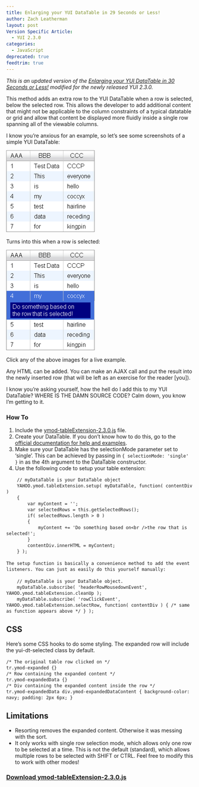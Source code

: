 ```yaml
---
title: Enlarging your YUI DataTable in 29 Seconds or Less!
author: Zach Leatherman
layout: post
Version Specific Article:
  - YUI 2.3.0
categories:
  - JavaScript
deprecated: true
feedtrim: true
---
```


*This is an updated version of the [Enlarging your YUI DataTable in 30 Seconds or Less!][1] modified for the newly released YUI 2.3.0.*

 [1]: /web/2007/06/07/enlarging-your-yui-datatable-in-30-seconds-or-less/

This method adds an extra row to the YUI DataTable when a row is selected, below the selected row. This allows the developer to add additional content that might not be applicable to the column constraints of a typical datatable or grid and allow that content be displayed more fluidly inside a single row spanning all of the viewable columns.

I know you’re anxious for an example, so let’s see some screenshots of a simple YUI DataTable:

[![Default DataTable][3img]][3]

 [3img]: /web/wp-content/uploads/2007/08/default-datatable.gif
 [3]: /Lib/ymod/ymod-tableExtension-2.3.0.html

Turns into this when a row is selected:

[![Row selected][4img]][4]

 [4img]: /web/wp-content/uploads/2007/08/datatable-selected.gif
 [4]: /Lib/ymod/ymod-tableExtension-2.3.0.html

Click any of the above images for a live example.

Any HTML can be added. You can make an AJAX call and put the result into the newly inserted row (that will be left as an exercise for the reader [you]).

I know you’re asking yourself, how the hell do I add this to my YUI DataTable? WHERE IS THE DAMN SOURCE CODE? Calm down, you know I’m getting to it.

### How To

1. Include the [ymod-tableExtension-2.3.0.js][source] file.  
2. Create your DataTable. If you don’t know how to do this, go to the [official documentation for help and examples][5].  
3. Make sure your DataTable has the selectionMode parameter set to ‘single’. This can be achieved by passing in `{ selectionMode: 'single' }` in as the 4th argument to the DataTable constructor.  
4. Use the following code to setup your table extension:

 [source]: http://www.zachleat.com/Lib/ymod/ymod-tableExtension-2.3.0.js
 [5]: http://developer.yahoo.com/yui/datatable/

        // myDataTable is your DataTable object
        YAHOO.ymod.tableExtension.setup( myDataTable, function( contentDiv )
        {
            var myContent = '';
            var selectedRows = this.getSelectedRows();
            if( selectedRows.length > 0 )
            {
                myContent += 'Do something based on<br />the row that is selected!';
            }
            contentDiv.innerHTML = myContent;
        } );

    The setup function is basically a convenience method to add the event listeners. You can just as easily do this yourself manually:

        // myDataTable is your DataTable object.
        myDataTable.subscribe( 'headerRowMousedownEvent', YAHOO.ymod.tableExtension.cleanUp );
        myDataTable.subscribe( 'rowClickEvent', YAHOO.ymod.tableExtension.selectRow, function( contentDiv ) { /* same as function appears above */ } );

## CSS

Here’s some CSS hooks to do some styling. The expanded row will include the yui-dt-selected class by default.

    /* The original table row clicked on */
    tr.ymod-expanded {}
    /* Row containing the expanded content */
    tr.ymod-expandedData {}
    /* Div containing the expanded content inside the row */
    tr.ymod-expandedData div.ymod-expandedDataContent { background-color: navy; padding: 2px 6px; }

## Limitations

 * Resorting removes the expanded content. Otherwise it was messing with the sort.  
 * It only works with single row selection mode, which allows only one row to be selected at a time. This is not the default (standard), which allows multiple rows to be selected with SHIFT or CTRL. Feel free to modify this to work with other modes!

### [Download ymod-tableExtension-2.3.0.js][source]
